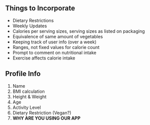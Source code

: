 ## Things to Incorporate

* Dietary Restrictions
* Weekly Updates
* Calories per serving sizes, serving sizes as listed on packaging
* Equivalence of same amount of vegetables
* Keeping track of user info (over a week)
* Ranges, not fixed values for calorie count
* Prompt to comment on nutritional intake
* Exercise affects calorie intake

## Profile Info
1. Name
2. BMI calculation
3. Height & Weight
4. Age
5. Activity Level
6. Dietary Restriction (Vegan?)
7. **WHY ARE YOU USING OUR APP**
